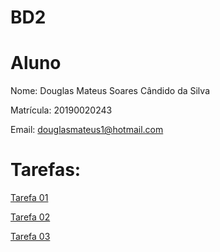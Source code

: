 # BD2

# Aluno

Nome: Douglas Mateus Soares Cândido da Silva

Matrícula: 20190020243

Email: douglasmateus1@hotmail.com

# Tarefas:

[Tarefa 01](https://github.com/DouglasCandido/BD2/blob/main/tarefas/tarefa01.md)

[Tarefa 02](https://github.com/DouglasCandido/BD2/blob/main/tarefas/tarefa02.md)

[Tarefa 03](https://github.com/DouglasCandido/BD2/blob/main/tarefas/tarefa03.md)

